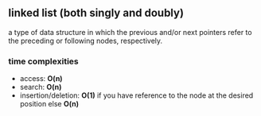 ## linked list (both singly and doubly)
a type of data structure in which the previous and/or next pointers refer to the preceding or following nodes, respectively.

### time complexities
- access: **O(n)**
- search: **O(n)**
- insertion/deletion: **O(1)** if you have reference to the node at the desired position else **O(n)**
